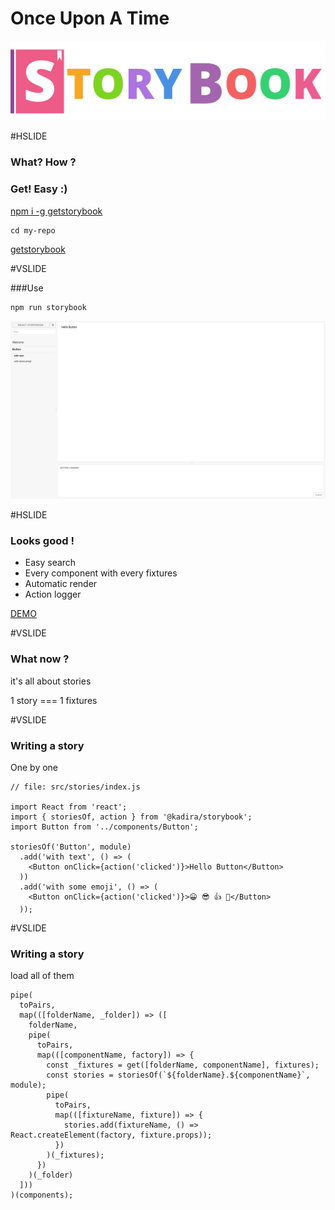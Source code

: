 # Once Upon A Time

![logobig](assets/logobig.png)

#HSLIDE
### What? How ? 
### Get! Easy :)


[npm i -g getstorybook](https://raw.githubusercontent.com/coorpacademy/tekacademy/storybook/assets/npmiStorybook.png)

```
cd my-repo
```

[getstorybook](https://raw.githubusercontent.com/coorpacademy/tekacademy/storybook/assets/getStorybook.png)

#VSLIDE

###Use

```
npm run storybook
```

![storybook1](assets/storybook1.png)

#HSLIDE

### Looks good !

- Easy search
- Every component with every fixtures
- Automatic render
- Action logger

[DEMO](http://localhost:6006/)

#VSLIDE

### What now ?

it's all about stories

1 story === 1 fixtures

#VSLIDE

### Writing a story

One by one

```
// file: src/stories/index.js

import React from 'react';
import { storiesOf, action } from '@kadira/storybook';
import Button from '../components/Button';

storiesOf('Button', module)
  .add('with text', () => (
    <Button onClick={action('clicked')}>Hello Button</Button>
  ))
  .add('with some emoji', () => (
    <Button onClick={action('clicked')}>😀 😎 👍 💯</Button>
  ));
```
#VSLIDE

### Writing a story

load all of them

```
pipe(
  toPairs,
  map(([folderName, _folder]) => ([
    folderName,
    pipe(
      toPairs,
      map(([componentName, factory]) => {
        const _fixtures = get([folderName, componentName], fixtures);
        const stories = storiesOf(`${folderName}.${componentName}`, module);
        pipe(
          toPairs,
          map(([fixtureName, fixture]) => {
            stories.add(fixtureName, () => React.createElement(factory, fixture.props));
          })
        )(_fixtures);
      })
    )(_folder)
  ]))
)(components);
```